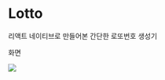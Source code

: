 # Lotto
리액트 네이티브로 만들어본 간단한 로또번호 생성기

화면


<div>
  
 <img src="![Screenshot_1605281369](https://user-images.githubusercontent.com/53516129/99187552-9ef16880-279a-11eb-9704-14a4f2617987.png)">
 
 </div>
